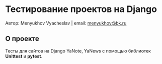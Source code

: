 # Тестирование проектов на Django  

Автор: Menyukhov Vyacheslav | email: menyukhov@bk.ru

## О проекте
Тесты для сайтов на Django YaNote, YaNews c помощью библиотек **Unittest** и **pytest**.
